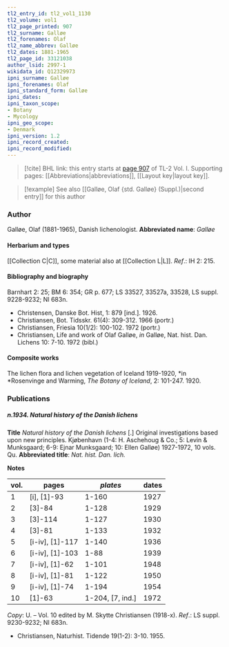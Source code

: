 ```yaml
---
tl2_entry_id: tl2_vol1_1130
tl2_volume: vol1
tl2_page_printed: 907
tl2_surname: Galløe
tl2_forenames: Olaf
tl2_name_abbrev: Galløe
tl2_dates: 1881-1965
tl2_page_id: 33121038
author_lsid: 2997-1
wikidata_id: Q12329973
ipni_surname: Galløe
ipni_forenames: Olaf
ipni_standard_form: Galløe
ipni_dates: 
ipni_taxon_scope: 
- Botany
- Mycology
ipni_geo_scope: 
- Denmark
ipni_version: 1.2
ipni_record_created: 
ipni_record_modified:
---
```



> [!cite] BHL link: this entry starts at [page 907](https://www.biodiversitylibrary.org/page/33121038) of TL-2 Vol. I.
> Supporting pages: [[Abbreviations|abbreviations]], [[Layout key|layout key]].

> [!example] See also [[Galløe, Olaf {std. Galløe} (Suppl.)|second entry]] for this author

### Author

Galløe, Olaf (1881-1965), Danish lichenologist. 
**Abbreviated name**: *Galløe*

#### Herbarium and types

[[Collection C|C]], some material also at [[Collection L|L]].
*Ref*.: IH 2: 215.

#### Bibliography and biography

Barnhart 2: 25; BM 6: 354; GR p. 677; LS 33527, 33527a, 33528, LS suppl. 9228-9232; NI 683n.
- Christensen, Danske Bot. Hist, 1: 879 \[ind.\]. 1926.
- Christiansen, Bot. Tidsskr. 61(4): 309-312. 1966 (portr.)
- Christiansen, Friesia 10(1/2): 100-102. 1972 (portr.)
- Christiansen, Life and work of Olaf Galløe, *in* Galløe, Nat. hist. Dan. Lichens 10: 7-10. 1972 (bibl.)

#### Composite works

The lichen flora and lichen vegetation of Iceland 1919-1920, *in *Rosenvinge and Warming, *The Botany of Iceland*, 2: 101-247. 1920.

### Publications

##### n.1934. Natural history of the Danish lichens

**Title**
*Natural history of the Danish lichens* \[.\] Original investigations based upon new principles. Kjøbenhavn (1-4: H. Aschehoug & Co.; 5: Levin & Munksgaard; 6-9: Ejnar Munksgaard; 10: Ellen Galløe) 1927-1972, 10 vols. Qu.
**Abbreviated title**: *Nat. hist. Dan. lich.*

**Notes**

|vol.	|pages	|*plates*	|dates|
|---	|---	|---	|---	|
|1	|\[i\], \[1\]-93	|1-160	|1927|
|2	|\[3\]-84	|1-128	|1929|
|3	|\[3\]-114	|1-127	|1930|
|4	|\[3\]-81	|1-133	|1932|
|5	|\[i-iv\], \[1\]-117	|1-140	|1936|
|6	|\[i-iv\], \[1\]-103	|1-88	|1939|
|7	|\[i-iv\], \[1\]-62	|1-101	|1948|
|8	|\[i-iv\], \[1\]-81	|1-122	|1950|
|9	|\[i-iv\], \[1\]-74	|1-194	|1954|
|10	|\[1\]-63	|1-204, \[7, ind.\]	|1972|

*Copy*: U. – Vol. 10 edited by M. Skytte Christiansen (1918-x).
*Ref*.: LS suppl. 9230-9232; NI 683n.
- Christiansen, Naturhist. Tidende 19(1-2): 3-10. 1955.

